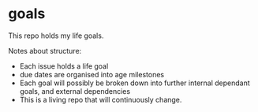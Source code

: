 # goals
This repo holds my life goals.

Notes about structure:
- Each issue holds a life goal
- due dates are organised into age milestones
- Each goal will possibly be broken down into further internal dependant goals, and external dependencies
- This is a living repo that will continuously change.
